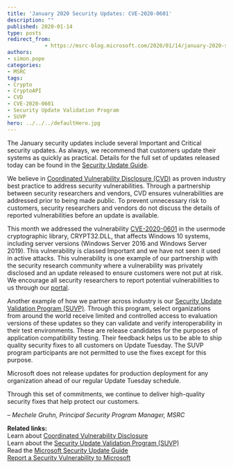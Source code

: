 ```yaml
---
title: 'January 2020 Security Updates: CVE-2020-0601'
description: ""
published: 2020-01-14
type: posts
redirect_from:
            - https://msrc-blog.microsoft.com/2020/01/14/january-2020-security-updates-cve-2020-0601/
authors:
- simon.pope
categories:
- MSRC
tags:
- Crypto
- CryptoAPI
- CVD
- CVE-2020-0601
- Security Update Validation Program
- SUVP
hero: ../../../defaultHero.jpg
---
```

<!-- wp:paragraph -->

The January security updates include several Important and Critical security updates. As always, we recommend that customers update their systems as quickly as practical. Details for the full set of updates released today can be found in the [Security Update Guide](https://portal.msrc.microsoft.com/en-us/security-guidance).

<!-- /wp:paragraph -->

<!-- wp:paragraph -->

We believe in [Coordinated Vulnerability Disclosure (CVD)](https://www.microsoft.com/en-us/msrc/cvd) as proven industry best practice to address security vulnerabilities. Through a partnership between security researchers and vendors, CVD ensures vulnerabilities are addressed prior to being made public. To prevent unnecessary risk to customers, security researchers and vendors do not discuss the details of reported vulnerabilities before an update is available.

<!-- /wp:paragraph -->

<!-- wp:paragraph -->

This month we addressed the vulnerability [CVE-2020-0601](https://portal.msrc.microsoft.com/en-US/security-guidance/advisory/CVE-2020-0601) in the usermode cryptographic library, CRYPT32.DLL, that affects Windows 10 systems, including server versions (Windows Server 2016 and Windows Server 2019). This vulnerability is classed Important and we have not seen it used in active attacks. This vulnerability is one example of our partnership with the security research community where a vulnerability was privately disclosed and an update released to ensure customers were not put at risk. We encourage all security researchers to report potential vulnerabilities to us through our [portal](https://msrc.microsoft.com/create-report).

<!-- /wp:paragraph -->

<!-- wp:paragraph -->

Another example of how we partner across industry is our [Security Update Validation Program (SUVP)](https://techcommunity.microsoft.com/t5/windows-it-pro-blog/what-is-the-security-update-validation-program/ba-p/275767). Through this program, select organizations from around the world receive limited and controlled access to evaluation versions of these updates so they can validate and verify interoperability in their test environments. These are release candidates for the purposes of application compatibility testing. Their feedback helps us to be able to ship quality security fixes to all customers on Update Tuesday. The SUVP program participants are not permitted to use the fixes except for this purpose.

<!-- /wp:paragraph -->

<!-- wp:paragraph -->

Microsoft does not release updates for production deployment for any organization ahead of our regular Update Tuesday schedule.

<!-- /wp:paragraph -->

<!-- wp:paragraph -->

Through this set of commitments, we continue to deliver high-quality security fixes that help protect our customers.

<!-- /wp:paragraph -->

<!-- wp:paragraph -->

_– Mechele Gruhn, Principal Security Program Manager, MSRC_

<!-- /wp:paragraph -->

<!-- wp:paragraph -->

<!-- /wp:paragraph -->

<!-- wp:paragraph -->

**Related links:**  
Learn about [Coordinated Vulnerability Disclosure](https://www.microsoft.com/en-us/msrc/cvd)  
Learn about the [Security Update Validation Program (SUVP)](https://techcommunity.microsoft.com/t5/windows-it-pro-blog/what-is-the-security-update-validation-program/ba-p/275767)  
Read the [Microsoft Security Update Guide](https://portal.msrc.microsoft.com/en-us/security-guidance)  
[Report a Security Vulnerability to Microsoft](https://msrc.microsoft.com/create-report)

<!-- /wp:paragraph -->
